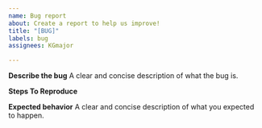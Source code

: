```yaml
---
name: Bug report
about: Create a report to help us improve!
title: "[BUG]"
labels: bug
assignees: KGmajor

---
```


**Describe the bug**
A clear and concise description of what the bug is.

**Steps To Reproduce**


**Expected behavior**
A clear and concise description of what you expected to happen.
